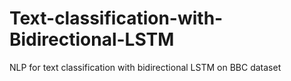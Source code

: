 # Text-classification-with-Bidirectional-LSTM
NLP for text classification with bidirectional LSTM on BBC dataset
